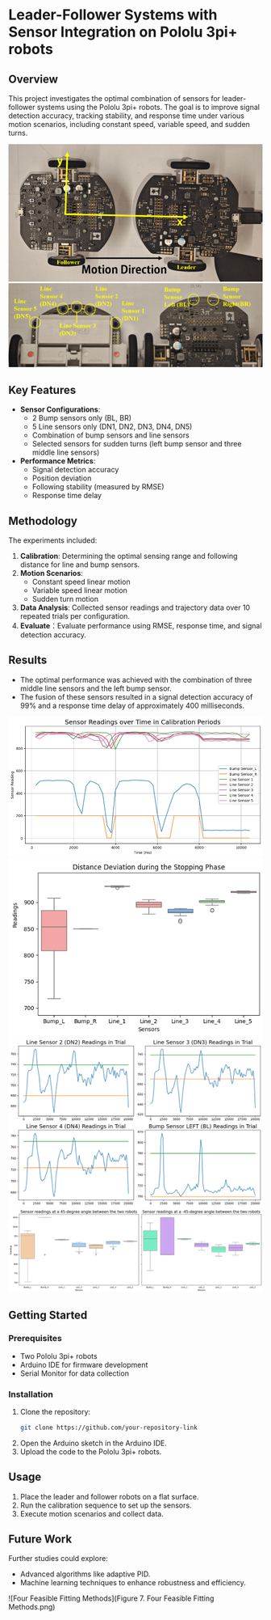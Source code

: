 # Leader-Follower Systems with Sensor Integration on Pololu 3pi+ robots

## Overview
This project investigates the optimal combination of sensors for leader-follower systems using the Pololu 3pi+ robots. The goal is to improve signal detection accuracy, tracking stability, and response time under various motion scenarios, including constant speed, variable speed, and sudden turns.

![The Pololu 3pi+ Robots Used in Experiments](images/The-Pololu-3pi+-Robots-Used-in-Experiments.png)
![Sensor Distribution in Pololu 3pi+ Robot System](images/Sensor-Distribution-in-Pololu-3pi+-Robot-System.png)

## Key Features
- **Sensor Configurations**:
  - 2 Bump sensors only (BL, BR)
  - 5 Line sensors only (DN1, DN2, DN3, DN4, DN5)
  - Combination of bump sensors and line sensors
  - Selected sensors for sudden turns (left bump sensor and three middle line sensors)
- **Performance Metrics**:
  - Signal detection accuracy
  - Position deviation
  - Following stability (measured by RMSE)
  - Response time delay

## Methodology
The experiments included:
1. **Calibration**: Determining the optimal sensing range and following distance for line and bump sensors.
2. **Motion Scenarios**:
   - Constant speed linear motion
   - Variable speed linear motion
   - Sudden turn motion
3. **Data Analysis**: Collected sensor readings and trajectory data over 10 repeated trials per configuration.
4. **Evaluate**：Evaluate performance using RMSE, response time, and signal detection accuracy.

## Results
- The optimal performance was achieved with the combination of three middle line sensors and the left bump sensor.
- The fusion of these sensors resulted in a signal detection accuracy of 99% and a response time delay of approximately 400 milliseconds.

![Sensor Readings over Time in Calibration Periods](images/Sensor-Readings-over-Time-in-Calibration-Periods.png)
![Distance deviation during the stopping phase based on 35 repeated experiments](images/Distance-deviation-during-the-stopping-phase-based-on-35-repeated-experiments.png)
![Readings of Four Selected Sensors in the Experiment   (The blue line represents real-time readings, while the green and orange lines indicate the experimentally determined optimal distance range.)](images/Readings-of-Four-Selected-Sensors-in-the-Experiment-The-blue-line-represents-real-time-readings-while-the-green-and-orange-lines-indicate-the-experimentally-determined-optimal-distance-range.png)
![Range of Sensor Readings in Sudden Turn Motion](images/Range-of-Sensor-Readings-in-Sudden-Turn-Motion.png)


## Getting Started
### Prerequisites
- Two Pololu 3pi+ robots
- Arduino IDE for firmware development
- Serial Monitor for data collection

### Installation
1. Clone the repository:
   ```bash
   git clone https://github.com/your-repository-link
   ```
2. Open the Arduino sketch in the Arduino IDE.
3. Upload the code to the Pololu 3pi+ robots.

## Usage
1. Place the leader and follower robots on a flat surface.
2. Run the calibration sequence to set up the sensors.
3. Execute motion scenarios and collect data.

## Future Work
Further studies could explore:
- Advanced algorithms like adaptive PID.
- Machine learning techniques to enhance robustness and efficiency.

![Four Feasible Fitting Methods](Figure 7. Four Feasible Fitting Methods.png)

